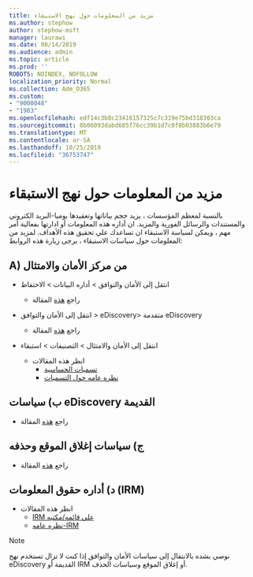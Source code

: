 ```yaml
---
title: مزيد من المعلومات حول نهج الاستبقاء
ms.author: stephow
author: stephow-msft
manager: laurawi
ms.date: 08/14/2019
ms.audience: admin
ms.topic: article
ms.prod: ''
ROBOTS: NOINDEX, NOFOLLOW
localization_priority: Normal
ms.collection: Adm_O365
ms.custom:
- "9000048"
- "1983"
ms.openlocfilehash: edf14c3b8c23416157325c7c319e75bd318303ca
ms.sourcegitcommit: 0b06093dabd685f76cc39b1d7c0f8b03883b6e79
ms.translationtype: MT
ms.contentlocale: ar-SA
ms.lasthandoff: 10/25/2019
ms.locfileid: "36753747"
---
```

# <a name="more-info-about-retention-policies"></a>مزيد من المعلومات حول نهج الاستبقاء

بالنسبة لمعظم المؤسسات ، يزيد حجم بياناتها وتعقيدها يوميا-البريد الكتروني والمستندات والرسائل الفورية والمزيد. ان أداره هذه المعلومات أو ادارتها بفعالية أمر مهم ، ويمكن لسياسة الاستبقاء ان تساعدك علي تحقيق هذه الأهداف. لمزيد من المعلومات حول سياسات الاستبقاء ، يرجى زيارة هذه الروابط:

## <a name="a-from-security-and-compliance-center"></a>A) من مركز الأمان والامتثال

- انتقل إلى الأمان والتوافق > أداره البيانات > الاحتفاظ
  - راجع [هذه](https://docs.microsoft.com/office365/securitycompliance/retention-policies) المقالة

- انتقل إلى الأمان والتوافق > eDiscovery> متقدمة eDiscovery 
  - راجع [هذه](https://docs.microsoft.com/office365/securitycompliance/ediscovery-cases) المقالة

- انتقل إلى الأمان والامتثال > التصنيفات > استبقاء
  - انظر هذه المقالات
    - [تسميات الحساسية](https://docs.microsoft.com/office365/securitycompliance/sensitivity-labels)
    - [نظره عامه حول التسميات](https://docs.microsoft.com/office365/securitycompliance/labels)

## <a name="b-legacy-ediscovery-policies"></a>ب) سياسات eDiscovery القديمة

- راجع [هذه](https://support.office.com/article/Set-up-an-eDiscovery-Center-in-SharePoint-Online-A18F8975-AA7F-43B4-A7D6-001D14744D8E) المقالة

## <a name="c-site-closure-and-deletion-policies"></a>ج) سياسات إغلاق الموقع وحذفه

- راجع [هذه](https://support.office.com/article/Use-policies-for-site-closure-and-deletion-A8280D82-27FD-48C5-9ADF-8A5431208BA5) المقالة  

## <a name="d-information-rights-management-irm"></a>د) أداره حقوق المعلومات (IRM)

- انظر هذه المقالات
  - [IRM علي قائمه/مكتبه](https://support.office.com/article/apply-information-rights-management-to-a-list-or-library-3bdb5c4e-94fc-4741-b02f-4e7cc3c54aa1)
  - [نظره عامه-IRM](https://support.office.com/article/create-and-apply-information-management-policies-eb501fe9-2ef6-4150-945a-65a6451ee9e9)

> [!Note]
> نوصي بشده بالانتقال إلى سياسات الأمان والتوافق إذا كنت لا تزال تستخدم نهج eDiscovery القديمة أو IRM أو إغلاق الموقع وسياسات الحذف.
